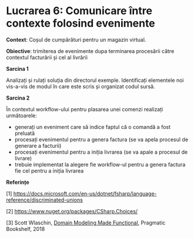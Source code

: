 # Lucrarea 6: Comunicare între contexte folosind evenimente

**Context**: Coșul de cumpărături pentru un magazin virtual. 

**Obiective**: trimiterea de evenimente dupa terminarea procesării către contextul facturării și cel al livrării

**Sarcina 1**

Analizați și rulați soluția din directorul exemple. Identificați elementele noi vis-a-vis de modul în care este scris și organizat codul sursă.

**Sarcina 2**

În contextul workflow-ului pentru plasarea unei comenzi realizați următoarele:
* generați un eveniment care să indice faptul că o comandă a fost preluată
* procesați evenimentul pentru a genera factura (se va apela procesul de generare a facturii)
* procesați evenimentul pentru a iniția livrarea (se va apale a procesul de livrare)
* trebuie implementat la alegere fie workflow-ul pentru a genera factura fie cel pentru a iniția livrarea

**Referințe**

[1] https://docs.microsoft.com/en-us/dotnet/fsharp/language-reference/discriminated-unions 

[2] https://www.nuget.org/packages/CSharp.Choices/

[3] Scott Wlaschin, [Domain Modeling Made Functional](https://www.amazon.com/Domain-Modeling-Made-Functional-Domain-Driven-ebook/dp/B07B44BPFB/ref=sr_1_1?dchild=1&keywords=Domain+Modeling+Made+Functional&qid=1632338254&sr=8-1), Pragmatic Bookshelf, 2018  
